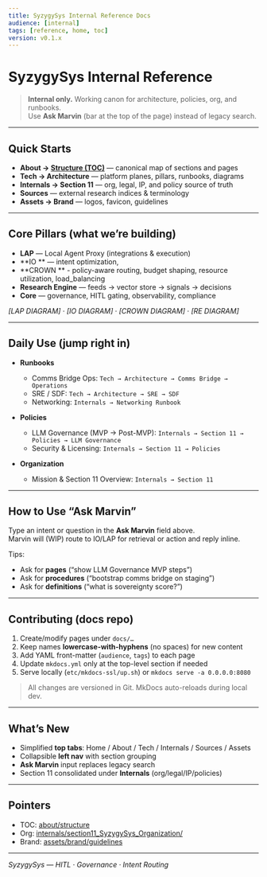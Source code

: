 ```yaml
---
title: SyzygySys Internal Reference Docs
audience: [internal]
tags: [reference, home, toc]
version: v0.1.x
---
```


# SyzygySys Internal Reference

> **Internal only.** Working canon for architecture, policies, org, and runbooks.  
> Use **Ask Marvin** (bar at the top of the page) instead of legacy search.

---

## Quick Starts

- **About → [Structure (TOC)](about/structure.md)** — canonical map of sections and pages  
- **Tech → Architecture** — platform planes, pillars, runbooks, diagrams  
- **Internals → Section 11** — org, legal, IP, and policy source of truth  
- **Sources** — external research indices & terminology  
- **Assets → Brand** — logos, favicon, guidelines

---

## Core Pillars (what we’re building)
- **LAP** — Local Agent Proxy (integrations & execution)  
- **IO ** — intent optimization, 
- **CROWN ** - policy-aware routing, budget shaping, resource utilization, load_balancing
- **Research Engine** — feeds → vector store → signals → decisions  
- **Core** — governance, HITL gating, observability, compliance

*[LAP DIAGRAM]* · *[IO DIAGRAM]* · *[CROWN DIAGRAM]* · *[RE DIAGRAM]*

---

## Daily Use (jump right in)

- **Runbooks**
  - Comms Bridge Ops: `Tech → Architecture → Comms Bridge → Operations`
  - SRE / SDF: `Tech → Architecture → SRE → SDF`
  - Networking: `Internals → Networking Runbook`

- **Policies**
  - LLM Governance (MVP → Post-MVP): `Internals → Section 11 → Policies → LLM Governance`
  - Security & Licensing: `Internals → Section 11 → Policies`

- **Organization**
  - Mission & Section 11 Overview: `Internals → Section 11`

---

## How to Use “Ask Marvin”

Type an intent or question in the **Ask Marvin** field above.  
Marvin will (WIP) route to IO/LAP for retrieval or action and reply inline.

Tips:
- Ask for **pages** (“show LLM Governance MVP steps”)
- Ask for **procedures** (“bootstrap comms bridge on staging”)
- Ask for **definitions** (“what is sovereignty score?”)

---

## Contributing (docs repo)

1. Create/modify pages under `docs/…`  
2. Keep names **lowercase-with-hyphens** (no spaces) for new content  
3. Add YAML front-matter (`audience`, `tags`) to each page  
4. Update `mkdocs.yml` only at the top-level section if needed  
5. Serve locally (`etc/mkdocs-ssl/up.sh`) or `mkdocs serve -a 0.0.0.0:8080`

> All changes are versioned in Git. MkDocs auto-reloads during local dev.

---

## What’s New

- Simplified **top tabs**: Home / About / Tech / Internals / Sources / Assets  
- Collapsible **left nav** with section grouping  
- **Ask Marvin** input replaces legacy search  
- Section 11 consolidated under **Internals** (org/legal/IP/policies)

---

## Pointers

- TOC: [about/structure](about/structure.md)  
- Org: [internals/section11_SyzygySys_Organization/](internals/section11_SyzygySys_Organization/)  
- Brand: [assets/brand/guidelines](assets/brand/guidelines.md)

---

*SyzygySys — HITL · Governance · Intent Routing*

